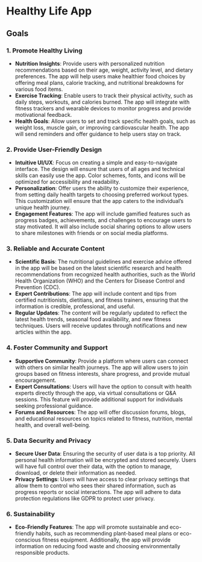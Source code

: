 # Healthy Life App

## Goals

### 1. **Promote Healthy Living**
   - **Nutrition Insights**: Provide users with personalized nutrition recommendations based on their age, weight, activity level, and dietary preferences. The app will help users make healthier food choices by offering meal plans, calorie tracking, and nutritional breakdowns for various food items.
   - **Exercise Tracking**: Enable users to track their physical activity, such as daily steps, workouts, and calories burned. The app will integrate with fitness trackers and wearable devices to monitor progress and provide motivational feedback.
   - **Health Goals**: Allow users to set and track specific health goals, such as weight loss, muscle gain, or improving cardiovascular health. The app will send reminders and offer guidance to help users stay on track.

### 2. **Provide User-Friendly Design**
   - **Intuitive UI/UX**: Focus on creating a simple and easy-to-navigate interface. The design will ensure that users of all ages and technical skills can easily use the app. Color schemes, fonts, and icons will be optimized for accessibility and readability.
   - **Personalization**: Offer users the ability to customize their experience, from setting daily health targets to choosing preferred workout types. This customization will ensure that the app caters to the individual’s unique health journey.
   - **Engagement Features**: The app will include gamified features such as progress badges, achievements, and challenges to encourage users to stay motivated. It will also include social sharing options to allow users to share milestones with friends or on social media platforms.

### 3. **Reliable and Accurate Content**
   - **Scientific Basis**: The nutritional guidelines and exercise advice offered in the app will be based on the latest scientific research and health recommendations from recognized health authorities, such as the World Health Organization (WHO) and the Centers for Disease Control and Prevention (CDC).
   - **Expert Contributions**: The app will include content and tips from certified nutritionists, dietitians, and fitness trainers, ensuring that the information is credible, professional, and useful.
   - **Regular Updates**: The content will be regularly updated to reflect the latest health trends, seasonal food availability, and new fitness techniques. Users will receive updates through notifications and new articles within the app.

### 4. **Foster Community and Support**
   - **Supportive Community**: Provide a platform where users can connect with others on similar health journeys. The app will allow users to join groups based on fitness interests, share progress, and provide mutual encouragement.
   - **Expert Consultations**: Users will have the option to consult with health experts directly through the app, via virtual consultations or Q&A sessions. This feature will provide additional support for individuals seeking professional guidance.
   - **Forums and Resources**: The app will offer discussion forums, blogs, and educational resources on topics related to fitness, nutrition, mental health, and overall well-being.

### 5. **Data Security and Privacy**
   - **Secure User Data**: Ensuring the security of user data is a top priority. All personal health information will be encrypted and stored securely. Users will have full control over their data, with the option to manage, download, or delete their information as needed.
   - **Privacy Settings**: Users will have access to clear privacy settings that allow them to control who sees their shared information, such as progress reports or social interactions. The app will adhere to data protection regulations like GDPR to protect user privacy.

### 6. **Sustainability**
   - **Eco-Friendly Features**: The app will promote sustainable and eco-friendly habits, such as recommending plant-based meal plans or eco-conscious fitness equipment. Additionally, the app will provide information on reducing food waste and choosing environmentally responsible products.
